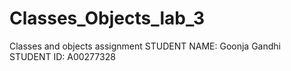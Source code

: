 # Classes_Objects_lab_3
Classes and objects assignment
STUDENT NAME: Goonja Gandhi
STUDENT ID: A00277328